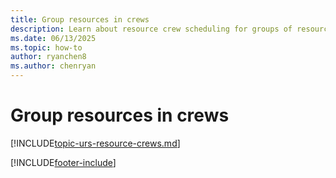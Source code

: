 ```yaml
---
title: Group resources in crews
description: Learn about resource crew scheduling for groups of resources in Dynamics 365 Field Service.
ms.date: 06/13/2025
ms.topic: how-to
author: ryanchen8
ms.author: chenryan
---
```


# Group resources in crews

[!INCLUDE[topic-urs-resource-crews.md](../shared/urs/resource-crews.md)]

[!INCLUDE[footer-include](../includes/footer-banner.md)]
